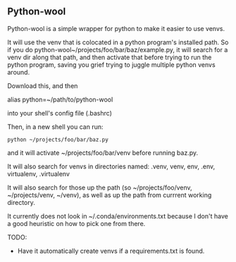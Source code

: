 Python-wool
---

Python-wool is a simple wrapper for python to make it easier to use venvs.

It will use the venv that is colocated in a python program's installed path.
So if you do python-wool~/projects/foo/bar/baz/example.py, it will search for a
venv dir along that path, and then activate that before trying to run the
python program, saving you grief trying to juggle multiple python venvs around.

Download this, and then

   alias python=~/path/to/python-wool

into your shell's config file (.bashrc)

Then, in a new shell you can run:

    python ~/projects/foo/bar/baz.py

and it will activate ~/projects/foo/bar/venv before running baz.py.

It will also search for venvs in directories named:
    .venv, venv, env, .env, virtualenv, .virtualenv

It will also search for those up the path (so ~/projects/foo/venv, ~/projects/venv, ~/venv), as well as up the path from currrent working directory.

It currently does not look in ~/.conda/environments.txt because I don't
have a good heuristic on how to pick one from there.

TODO:
 * Have it automatically create venvs if a requirements.txt is found.
